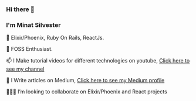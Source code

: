 ### Hi there 👋
### I'm Minat Silvester

🔭 Elixir/Phoenix, Ruby On Rails, ReactJs.

🌱 FOSS Enthusiast.

📫 I Make tutorial videos for different technologies on youtube, [Click here to see my channel](https://www.youtube.com/channel/UCO4kvzDvzNfWqNBqX4WHMLg)  

💬 I Write articles on Medium, [Click here to see my Medium profile](https://www.medium.com/@minat_silvester)

:people_holding_hands: I’m looking to collaborate on Elixir/Phoenix and React projects


<!--
**minatsilvester/minatsilvester** is a ✨ _special_ ✨ repository because its `README.md` (this file) appears on your GitHub profile.

Here are some ideas to get you started:

- 🔭 I’m currently working on ...
- 🌱 I’m currently learning ...
- 👯 I’m looking to collaborate on ...
- 🤔 I’m looking for help with ...
- 💬 Ask me about ...
- 📫 How to reach me: ...
- 😄 Pronouns: ...
- ⚡ Fun fact: ...
-->
